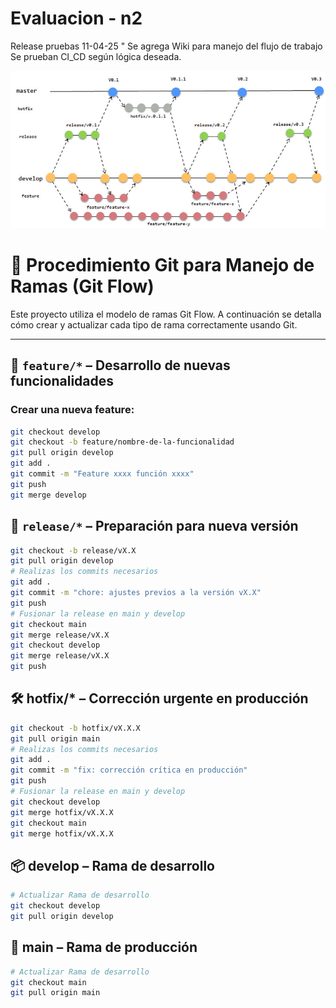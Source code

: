 # Evaluacion - n2 

Release pruebas 11-04-25 "
Se agrega Wiki para manejo del flujo de trabajo
Se prueban CI_CD según lógica deseada.

![Modelo de ramas](./img/gitflow.jpg)

# 🔧 Procedimiento Git para Manejo de Ramas (Git Flow)

Este proyecto utiliza el modelo de ramas Git Flow. A continuación se detalla cómo crear y actualizar cada tipo de rama correctamente usando Git.

---

## 🌱 `feature/*` – Desarrollo de nuevas funcionalidades

### Crear una nueva feature:
```bash
git checkout develop
git checkout -b feature/nombre-de-la-funcionalidad
git pull origin develop
git add .
git commit -m "Feature xxxx función xxxx"
git push
git merge develop
```
## 🧪 `release/*` – Preparación para nueva versión
```bash
git checkout -b release/vX.X
git pull origin develop
# Realizas los commits necesarios
git add .
git commit -m "chore: ajustes previos a la versión vX.X"
git push
# Fusionar la release en main y develop
git checkout main
git merge release/vX.X
git checkout develop
git merge release/vX.X
git push
```

## 🛠️ hotfix/* – Corrección urgente en producción
```bash
git checkout -b hotfix/vX.X.X
git pull origin main
# Realizas los commits necesarios
git add .
git commit -m "fix: corrección crítica en producción"
git push
# Fusionar la release en main y develop
git checkout develop
git merge hotfix/vX.X.X
git checkout main
git merge hotfix/vX.X.X
```
## 📦 develop – Rama de desarrollo
```bash
# Actualizar Rama de desarrollo
git checkout develop
git pull origin develop
```
##  📌 main – Rama de producción

```bash
# Actualizar Rama de desarrollo
git checkout main
git pull origin main
```
